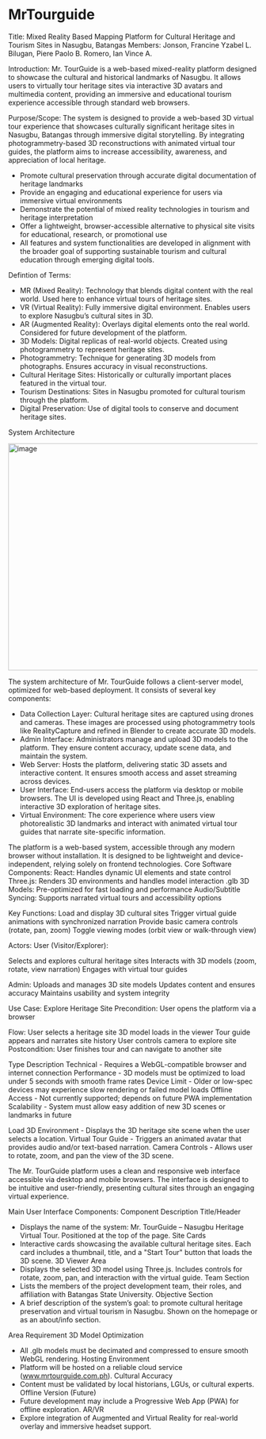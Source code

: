 # MrTourguide
Title: 
    Mixed Reality Based Mapping Platform for Cultural Heritage and Tourism Sites in Nasugbu, Batangas
Members: 
  Jonson, Francine Yzabel L.
  Bilugan, Piere Paolo B.
  Romero, Ian Vince A. 

Introduction:
    Mr. TourGuide is a web-based mixed-reality platform designed to showcase the cultural and historical landmarks of Nasugbu. It allows users to virtually tour heritage sites via interactive 3D avatars and multimedia content, providing an immersive and educational         tourism experience accessible through standard web browsers.

Purpose/Scope:
    The system is designed to provide a web-based 3D virtual tour experience that showcases culturally significant heritage sites in Nasugbu, Batangas through immersive digital storytelling. By integrating photogrammetry-based 3D reconstructions with animated virtual        tour guides, the platform aims to increase accessibility, awareness, and appreciation of local heritage.
    
- Promote cultural preservation through accurate digital documentation of heritage landmarks
- Provide an engaging and educational experience for users via immersive virtual environments
- Demonstrate the potential of mixed reality technologies in tourism and heritage interpretation
- Offer a lightweight, browser-accessible alternative to physical site visits for educational, research, or promotional use
- All features and system functionalities are developed in alignment with the broader goal of supporting sustainable tourism and cultural education through emerging digital tools.

Defintion of Terms:
- MR (Mixed Reality): Technology that blends digital content with the real world. Used here to enhance virtual tours of heritage sites.
- VR (Virtual Reality): Fully immersive digital environment. Enables users to explore Nasugbu’s cultural sites in 3D.
- AR (Augmented Reality): Overlays digital elements onto the real world. Considered for future development of the platform. 
- 3D Models: Digital replicas of real-world objects. Created using photogrammetry to represent heritage sites.
- Photogrammetry: Technique for generating 3D models from photographs. Ensures accuracy in visual reconstructions.
- Cultural Heritage Sites: Historically or culturally important places featured in the virtual tour.
- Tourism Destinations: Sites in Nasugbu promoted for cultural tourism through the platform.
- Digital Preservation: Use of digital tools to conserve and document heritage sites.

System Architecture


<img width="858" height="458" alt="image" src="https://github.com/user-attachments/assets/18acd76d-b069-4182-adb9-d0d78fd8932f" />

The system architecture of Mr. TourGuide follows a client-server model, optimized for web-based deployment. It consists of several key components:
- Data Collection Layer: Cultural heritage sites are captured using drones and cameras. These images are processed using photogrammetry tools like RealityCapture and refined in Blender to create accurate 3D models.
- Admin Interface: Administrators manage and upload 3D models to the platform. They ensure content accuracy, update scene data, and maintain the system.
- Web Server: Hosts the platform, delivering static 3D assets and interactive content. It ensures smooth access and asset streaming across devices.
- User Interface: End-users access the platform via desktop or mobile browsers. The UI is developed using React and Three.js, enabling interactive 3D exploration of heritage sites.
- Virtual Environment: The core experience where users view photorealistic 3D landmarks and interact with animated virtual tour guides that narrate site-specific information.

The platform is a web-based system, accessible through any modern browser without installation. It is designed to be lightweight and device-independent, relying solely on frontend technologies.
Core Software Components:
React: Handles dynamic UI elements and state control
Three.js: Renders 3D environments and handles model interaction
.glb 3D Models: Pre-optimized for fast loading and performance
Audio/Subtitle Syncing: Supports narrated virtual tours and accessibility options

Key Functions:
Load and display 3D cultural sites
Trigger virtual guide animations with synchronized narration
Provide basic camera controls (rotate, pan, zoom)
Toggle viewing modes (orbit view or walk-through view)

Actors:
User (Visitor/Explorer):

Selects and explores cultural heritage sites
Interacts with 3D models (zoom, rotate, view narration)
Engages with virtual tour guides

Admin:
Uploads and manages 3D site models
Updates content and ensures accuracy
Maintains usability and system integrity

Use Case: Explore Heritage Site
Precondition: User opens the platform via a browser

Flow:
User selects a heritage site
3D model loads in the viewer
Tour guide appears and narrates site history
User controls camera to explore site
Postcondition: User finishes tour and can navigate to another site

Type	Description
Technical - Requires a WebGL-compatible browser and internet connection
Performance - 3D models must be optimized to load under 5 seconds with smooth frame rates
Device Limit - Older or low-spec devices may experience slow rendering or failed model loads
Offline Access - Not currently supported; depends on future PWA implementation
Scalability	- System must allow easy addition of new 3D scenes or landmarks in future

Load 3D Environment - Displays the 3D heritage site scene when the user selects a location.
Virtual Tour Guide - Triggers an animated avatar that provides audio and/or text-based narration.
Camera Controls	- Allows user to rotate, zoom, and pan the view of the 3D scene.

The Mr. TourGuide platform uses a clean and responsive web interface accessible via desktop and mobile browsers. The interface is designed to be intuitive and user-friendly, presenting cultural sites through an engaging virtual experience.

Main User Interface Components:
Component	Description
Title/Header	
- Displays the name of the system: Mr. TourGuide – Nasugbu Heritage Virtual Tour. Positioned at the top of the page.
Site Cards
- Interactive cards showcasing the available cultural heritage sites. Each card includes a thumbnail, title, and a "Start Tour" button that loads the 3D scene.
3D Viewer Area
- Displays the selected 3D model using Three.js. Includes controls for rotate, zoom, pan, and interaction with the virtual guide.
Team Section
- Lists the members of the project development team, their roles, and affiliation with Batangas State University.
Objective Section
- A brief description of the system’s goal: to promote cultural heritage preservation and virtual tourism in Nasugbu. Shown on the homepage or as an about/info section.

Area	Requirement
3D Model Optimization	
- All .glb models must be decimated and compressed to ensure smooth WebGL rendering.
Hosting Environment
- Platform will be hosted on a reliable cloud service (www.mrtourguide.com.ph).
Cultural Accuracy
- Content must be validated by local historians, LGUs, or cultural experts.
Offline Version (Future)
- Future development may include a Progressive Web App (PWA) for offline exploration.
AR/VR
- Explore integration of Augmented and Virtual Reality for real-world overlay and immersive headset support.
